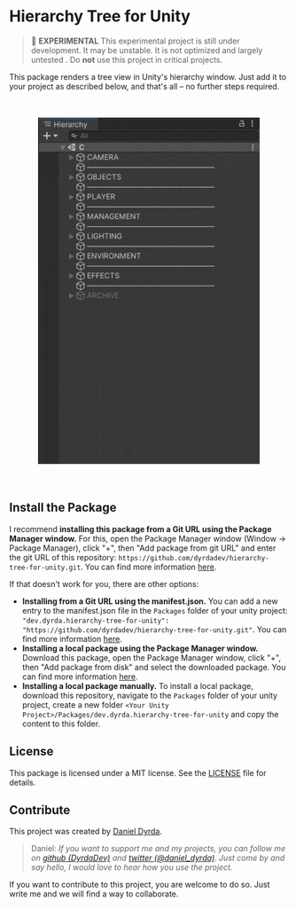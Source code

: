 # Hierarchy Tree for Unity

> 🧪 **EXPERIMENTAL** This experimental project is still under development. It may be unstable. It is not optimized and largely untested . Do **not** use this project in critical projects.

This package renders a tree view in Unity's hierarchy window. Just add it to your project as described below, and that's all – no further steps required.

<p align=center>
    <br>
    <br>
    <a href="./README.md">
        <img src="./Media/hierarchy_tree_demo_400.gif" alt="Demo video of the hierarchy tree package-"/>
    </a>
    <br>
    <br>
    <br>
</p>

## Install the Package

I recommend **installing this package from a Git URL using the Package Manager window.** For this, open the Package Manager window (Window -> Package Manager), click "+", then "Add package from git URL" and enter the git URL of this repository: ```https://github.com/dyrdadev/hierarchy-tree-for-unity.git```. You can find more information [here](https://docs.unity3d.com/Manual/upm-ui-giturl.html).

If that doesn't work for you, there are other options:

- **Installing from a Git URL using the manifest.json.** You can add a new entry to the manifest.json file in the ``Packages`` folder of your unity project: ```"dev.dyrda.hierarchy-tree-for-unity": "https://github.com/dyrdadev/hierarchy-tree-for-unity.git"```. You can find more information [here](https://docs.unity3d.com/Manual/upm-git.html).
- **Installing a local package using the Package Manager window.** Download this package, open the Package Manager window, click "+", then "Add package from disk" and select the downloaded package. You can find more information [here](https://docs.unity3d.com/Manual/upm-ui-local.html).
- **Installing a local package manually.** To install a local package, download this repository, navigate to the ``Packages`` folder of your unity project, create a new folder ``<Your Unity Project>/Packages/dev.dyrda.hierarchy-tree-for-unity`` and copy the content to this folder.

## License

This package is licensed under a MIT license. See the [LICENSE](/LICENSE.md) file for details. 

## Contribute

This project was created by [Daniel Dyrda](https://dyrda.io).

> Daniel: _If you want to support me and my projects, you can follow me on [github (DyrdaDev)](https://github.com/DyrdaDev) and [twitter (@daniel_dyrda)](https://twitter.com/daniel_dyrda). Just come by and say hello, I would love to hear how you use the project._

If you want to contribute to this project, you are welcome to do so. Just write me and we will find a way to collaborate.
